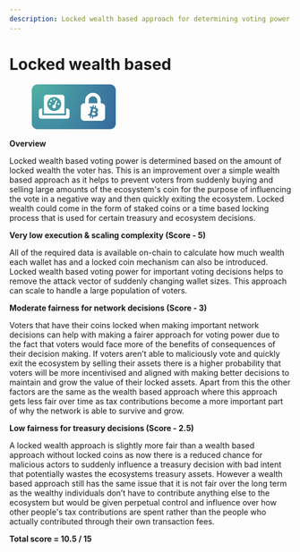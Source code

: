 ```yaml
---
description: Locked wealth based approach for determining voting power
---
```


# Locked wealth based

<div align="left"><figure><img src="../../.gitbook/assets/voting-power-locked-wealth-based.png" alt="" width="150"><figcaption></figcaption></figure></div>

**Overview**

Locked wealth based voting power is determined based on the amount of locked wealth the voter has. This is an improvement over a simple wealth based approach as it helps to prevent voters from suddenly buying and selling large amounts of the ecosystem's coin for the purpose of influencing the vote in a negative way and then quickly exiting the ecosystem. Locked wealth could come in the form of staked coins or a time based locking process that is used for certain treasury and ecosystem decisions.



**Very low execution & scaling complexity (Score - 5)**

All of the required data is available on-chain to calculate how much wealth each wallet has and a locked coin mechanism can also be introduced. Locked wealth based voting power for important voting decisions helps to remove the attack vector of suddenly changing wallet sizes. This approach can scale to handle a large population of voters.



**Moderate fairness for network decisions (Score - 3)**

Voters that have their coins locked when making important network decisions can help with making a fairer approach for voting power due to the fact that voters would face more of the benefits of consequences of their decision making. If voters aren’t able to maliciously vote and quickly exit the ecosystem by selling their assets there is a higher probability that voters will be more incentivised and aligned with making better decisions to maintain and grow the value of their locked assets. Apart from this the other factors are the same as the wealth based approach where this approach gets less fair over time as tax contributions become a more important part of why the network is able to survive and grow.



**Low fairness for treasury decisions (Score - 2.5)**

A locked wealth approach is slightly more fair than a wealth based approach without locked coins as now there is a reduced chance for malicious actors to suddenly influence a treasury decision with bad intent that potentially wastes the ecosystems treasury assets. However a wealth based approach still has the same issue that it is not fair over the long term as the wealthy individuals don’t have to contribute anything else to the ecosystem but would be given perpetual control and influence over how other people's tax contributions are spent rather than the people who actually contributed through their own transaction fees.



**Total score = 10.5 / 15**
